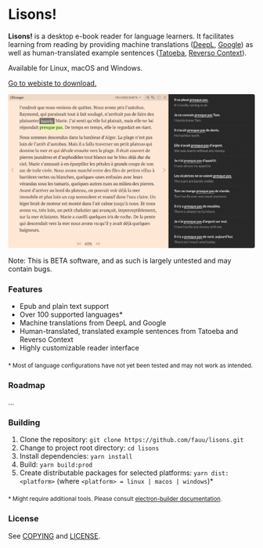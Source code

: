 # Lisons!

**Lisons!** is a desktop e-book reader for language learners. It facilitates learning from reading by providing machine translations ([DeepL](https://www.deepl.com/translator), [Google](https://translate.google.com/)) as well as human-translated example sentences ([Tatoeba](https://tatoeba.org/), [Reverso Context](http://context.reverso.net)).

Available for Linux, macOS and Windows.

[Go to webiste to download.](http://FIXME)

![](website/resources/screenshot.png?raw=true)

Note: This is BETA software, and as such is largely untested and may contain bugs.

### Features

* Epub and plain text support
* Over 100 supported languages*
* Machine translations from DeepL and Google
* Human-translated, translated example sentences from Tatoeba and Reverso Context
* Highly customizable reader interface

<sub>
* Most of language configurations have not yet been tested and may not work as intended.
</sub>

### Roadmap

...

### Building

1. Clone the repository: ```git clone https://github.com/fauu/lisons.git```
2. Change to project root directory: ```cd lisons```
3. Install dependencies: ```yarn install```
4. Build: ``yarn build:prod``
5. Create distributable packages for selected platforms: ``yarn dist:<platform>`` (where ```<platform> = linux | macos | windows```)*

<sub>* Might require additional tools. Please consult [electron-builder documentation](https://www.electron.build/).</sub>

### License

See [COPYING](COPYING.md) and [LICENSE](LICENSE.md).